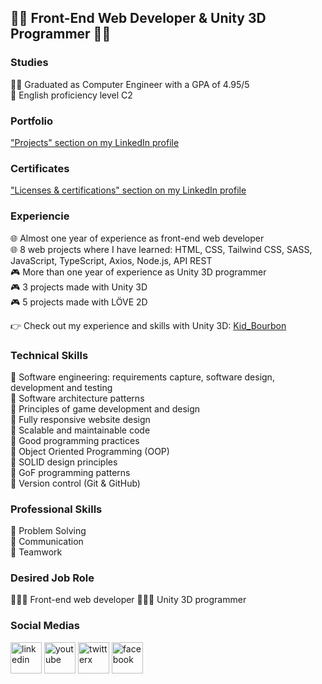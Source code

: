 ## 👨‍💻  Front-End Web Developer & Unity 3D Programmer  👨‍💻

### Studies
👨‍🎓 Graduated as Computer Engineer with a GPA of 4.95/5<br/>
🗽 English proficiency level C2<br/>

### Portfolio
["Projects" section on my LinkedIn profile](https://www.linkedin.com/in/leonardo-collazo-klenina/details/projects/)

### Certificates
["Licenses & certifications" section on my LinkedIn profile](https://www.linkedin.com/in/leonardo-collazo-klenina/details/certifications/)

### Experiencie
🌐 Almost one year of experience as front-end web developer<br/>
🌐 8 web projects where I have learned: HTML, CSS, Tailwind CSS, SASS, JavaScript, TypeScript, Axios, Node.js, API REST<br/>
🎮 More than one year of experience as Unity 3D programmer<br/>
🎮 3 projects made with Unity 3D<br/>
🎮 5 projects made with LÖVE 2D<br/>

👉 Check out my experience and skills with Unity 3D:
[Kid_Bourbon](https://learn.unity.com/u/kidbourbon)

### Technical Skills
🏅 Software engineering: requirements capture, software design, development and testing<br/>
🏅 Software architecture patterns<br/>
🏅 Principles of game development and design<br/>
🏅 Fully responsive website design<br/>
🏅 Scalable and maintainable code<br/>
🏅 Good programming practices<br/>
🏅 Object Oriented Programming (OOP)<br/>
🏅 SOLID design principles<br/>
🏅 GoF programming patterns<br/>
🏅 Version control (Git & GitHub)<br/>

### Professional Skills
🏅 Problem Solving<br/>
🏅 Communication<br/>
🏅 Teamwork<br/>

### Desired Job Role
👨🏼‍💻 Front-end web developer
👨🏼‍💻 Unity 3D programmer

### Social Medias
<a href="https://www.linkedin.com/in/leonardo-collazo-klenina" target="_blank"> <img src="https://img.icons8.com/fluency/48/linkedin.png" alt="linkedin" width="50" height="50"/></a>
<a href="https://www.youtube.com/channel/UCUVv_L27fI0xbvdScYOGm2A" target="_blank"> <img src="https://img.icons8.com/3d-fluency/94/youtube-play.png" alt="youtube" width="50" height="50"/></a>
<a href="https://twitter.com/KidBourbon6" target="_blank"> <img width="50" height="50" src="https://img.icons8.com/color/48/twitterx.png" alt="twitterx"/></a>
<a href="https://www.facebook.com/leonardo.collazo.klenina" target="_blank"> <img src="https://img.icons8.com/fluency/48/facebook-new.png" alt="facebook" width="50" height="50"/></a>

